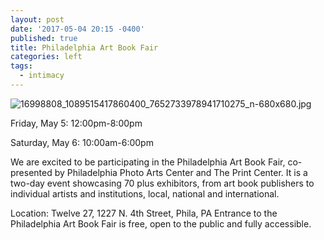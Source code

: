 ```yaml
---
layout: post
date: '2017-05-04 20:15 -0400'
published: true
title: Philadelphia Art Book Fair
categories: left
tags:
  - intimacy
---
```

![16998808_1089515417860400_7652733978941710275_n-680x680.jpg]({{site.baseurl}}/assets/img/16998808_1089515417860400_7652733978941710275_n-680x680.jpg)

Friday, May 5: 12:00pm-8:00pm

Saturday, May 6: 10:00am-6:00pm

We are excited to be participating in the Philadelphia Art Book Fair, co-presented by Philadelphia Photo Arts Center and The Print Center. It is a two-day event showcasing 70 plus exhibitors, from art book publishers to individual artists and institutions, local, national and international.

Location: Twelve 27, 1227 N. 4th Street, Phila, PA
Entrance to the Philadelphia Art Book Fair is free, open to the public and fully accessible.

